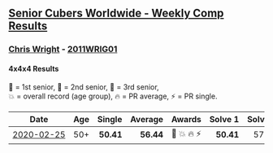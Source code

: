 <style>table {white-space: nowrap;}</style>

## [Senior Cubers Worldwide - Weekly Comp Results](/scw-comp/results/)
### [Chris Wright](README.md) - [2011WRIG01](https://www.worldcubeassociation.org/persons/2011WRIG01?event=444)
#### 4x4x4 Results

<span style="white-space: nowrap;">🥇 = 1st senior</span>, <span style="white-space: nowrap;">🥈 = 2nd senior</span>, <span style="white-space: nowrap;">🥉 = 3rd senior</span>, <span style="white-space: nowrap;">💥 = overall record (age group)</span>, <span style="white-space: nowrap;">🔥 = PR average</span>, <span style="white-space: nowrap;">⚡ = PR single</span>.

| Date | Age | Single | Average | Awards | Solve 1 | Solve 2 | Solve 3 | Solve 4 | Solve 5 | Video |
| :--: | :--: | --: | --: | :--: | --: | --: | --: | --: | --: | :-- |
| [2020-02-25](../../results/2020-02-25/444.md) | 50+ | **50.41** | **56.44** | 🥈 💥 🔥 ⚡ | **50.41** | 57.27 | 1:00.12 | 51.94 | 1:04.68 | [Link](https://www.facebook.com/events/805797596592397/permalink/808666752972148/) |


<!-- Global site tag (gtag.js) - Google Analytics -->
<script async src="https://www.googletagmanager.com/gtag/js?id=UA-86348435-3"></script>
<script>window.dataLayer = window.dataLayer || []; function gtag() {dataLayer.push(arguments);} gtag('js', new Date()); gtag('config', 'UA-86348435-3');</script>
